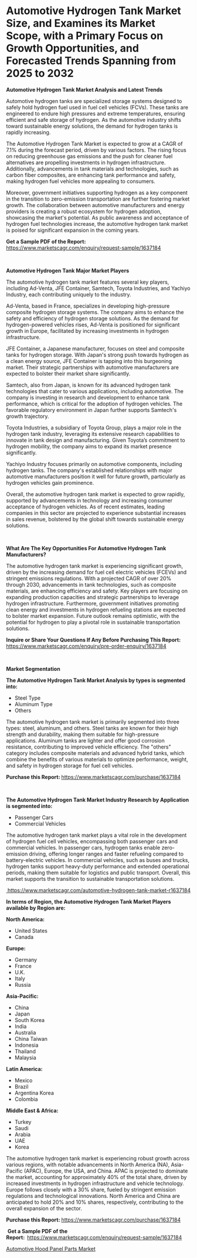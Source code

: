 <p><h1>Automotive Hydrogen Tank Market Size, and Examines its Market Scope, with a Primary Focus on Growth Opportunities, and Forecasted Trends Spanning from 2025 to 2032</h1></p><p><strong>Automotive Hydrogen Tank Market Analysis and Latest Trends</strong></p>
<p><p>Automotive hydrogen tanks are specialized storage systems designed to safely hold hydrogen fuel used in fuel cell vehicles (FCVs). These tanks are engineered to endure high pressures and extreme temperatures, ensuring efficient and safe storage of hydrogen. As the automotive industry shifts toward sustainable energy solutions, the demand for hydrogen tanks is rapidly increasing.</p><p>The Automotive Hydrogen Tank Market is expected to grow at a CAGR of 7.1% during the forecast period, driven by various factors. The rising focus on reducing greenhouse gas emissions and the push for cleaner fuel alternatives are propelling investments in hydrogen infrastructure. Additionally, advancements in tank materials and technologies, such as carbon fiber composites, are enhancing tank performance and safety, making hydrogen fuel vehicles more appealing to consumers.</p><p>Moreover, government initiatives supporting hydrogen as a key component in the transition to zero-emission transportation are further fostering market growth. The collaboration between automotive manufacturers and energy providers is creating a robust ecosystem for hydrogen adoption, showcasing the market's potential. As public awareness and acceptance of hydrogen fuel technologies increase, the automotive hydrogen tank market is poised for significant expansion in the coming years.</p></p>
<p><strong>Get a Sample PDF of the Report:&nbsp;</strong> <a href="https://www.marketscagr.com/enquiry/request-sample/1637184?utm_campaign=2097&utm_medium=2&utm_source=Github&utm_content=ia&utm_term=23032025&utm_id=automotive-hydrogen-tank">https://www.marketscagr.com/enquiry/request-sample/1637184</a></p>
<p>&nbsp;</p>
<p><strong>Automotive Hydrogen Tank Major Market Players</strong></p>
<p><p>The automotive hydrogen tank market features several key players, including Ad-Venta, JFE Container, Samtech, Toyota Industries, and Yachiyo Industry, each contributing uniquely to the industry.</p><p>Ad-Venta, based in France, specializes in developing high-pressure composite hydrogen storage systems. The company aims to enhance the safety and efficiency of hydrogen storage solutions. As the demand for hydrogen-powered vehicles rises, Ad-Venta is positioned for significant growth in Europe, facilitated by increasing investments in hydrogen infrastructure.</p><p>JFE Container, a Japanese manufacturer, focuses on steel and composite tanks for hydrogen storage. With Japan's strong push towards hydrogen as a clean energy source, JFE Container is tapping into this burgeoning market. Their strategic partnerships with automotive manufacturers are expected to bolster their market share significantly.</p><p>Samtech, also from Japan, is known for its advanced hydrogen tank technologies that cater to various applications, including automotive. The company is investing in research and development to enhance tank performance, which is critical for the adoption of hydrogen vehicles. The favorable regulatory environment in Japan further supports Samtech's growth trajectory.</p><p>Toyota Industries, a subsidiary of Toyota Group, plays a major role in the hydrogen tank industry, leveraging its extensive research capabilities to innovate in tank design and manufacturing. Given Toyota’s commitment to hydrogen mobility, the company aims to expand its market presence significantly.</p><p>Yachiyo Industry focuses primarily on automotive components, including hydrogen tanks. The company's established relationships with major automotive manufacturers position it well for future growth, particularly as hydrogen vehicles gain prominence.</p><p>Overall, the automotive hydrogen tank market is expected to grow rapidly, supported by advancements in technology and increasing consumer acceptance of hydrogen vehicles. As of recent estimates, leading companies in this sector are projected to experience substantial increases in sales revenue, bolstered by the global shift towards sustainable energy solutions.</p></p>
<p>&nbsp;</p>
<p><strong>What Are The Key Opportunities For Automotive Hydrogen Tank Manufacturers?</strong></p>
<p><p>The automotive hydrogen tank market is experiencing significant growth, driven by the increasing demand for fuel cell electric vehicles (FCEVs) and stringent emissions regulations. With a projected CAGR of over 20% through 2030, advancements in tank technologies, such as composite materials, are enhancing efficiency and safety. Key players are focusing on expanding production capacities and strategic partnerships to leverage hydrogen infrastructure. Furthermore, government initiatives promoting clean energy and investments in hydrogen refueling stations are expected to bolster market expansion. Future outlook remains optimistic, with the potential for hydrogen to play a pivotal role in sustainable transportation solutions.</p></p>
<p><strong>Inquire or Share Your Questions If Any Before Purchasing This Report:</strong> <a href="https://www.marketscagr.com/enquiry/pre-order-enquiry/1637184?utm_campaign=2097&utm_medium=2&utm_source=Github&utm_content=ia&utm_term=23032025&utm_id=automotive-hydrogen-tank">https://www.marketscagr.com/enquiry/pre-order-enquiry/1637184</a></p>
<p>&nbsp;</p>
<p><strong>Market Segmentation</strong></p>
<p><strong>The Automotive Hydrogen Tank Market Analysis by types is segmented into:</strong></p>
<p><ul><li>Steel Type</li><li>Aluminum Type</li><li>Others</li></ul></p>
<p><p>The automotive hydrogen tank market is primarily segmented into three types: steel, aluminum, and others. Steel tanks are known for their high strength and durability, making them suitable for high-pressure applications. Aluminum tanks are lighter and offer good corrosion resistance, contributing to improved vehicle efficiency. The "others" category includes composite materials and advanced hybrid tanks, which combine the benefits of various materials to optimize performance, weight, and safety in hydrogen storage for fuel cell vehicles.</p></p>
<p><strong>Purchase this Report:&nbsp;</strong><a href="https://www.marketscagr.com/purchase/1637184?utm_campaign=2097&utm_medium=2&utm_source=Github&utm_content=ia&utm_term=23032025&utm_id=automotive-hydrogen-tank">https://www.marketscagr.com/purchase/1637184</a></p>
<p>&nbsp;</p>
<p><strong>The Automotive Hydrogen Tank Market Industry Research by Application is segmented into:</strong></p>
<p><ul><li>Passenger Cars</li><li>Commercial Vehicles</li></ul></p>
<p><p>The automotive hydrogen tank market plays a vital role in the development of hydrogen fuel cell vehicles, encompassing both passenger cars and commercial vehicles. In passenger cars, hydrogen tanks enable zero-emission driving, offering longer ranges and faster refueling compared to battery-electric vehicles. In commercial vehicles, such as buses and trucks, hydrogen tanks support heavy-duty performance and extended operational periods, making them suitable for logistics and public transport. Overall, this market supports the transition to sustainable transportation solutions.</p></p>
<p><a href="https://www.marketscagr.com/automotive-hydrogen-tank-market-r1637184?utm_campaign=2097&utm_medium=2&utm_source=Github&utm_content=ia&utm_term=23032025&utm_id=automotive-hydrogen-tank">&nbsp;https://www.marketscagr.com/automotive-hydrogen-tank-market-r1637184</a></p>
<p><strong>In terms of Region, the Automotive Hydrogen Tank Market Players available by Region are:</strong></p>
<p>
    <p> <strong> North America: </strong>
        <ul>
            <li>United States</li>
            <li>Canada</li>
        </ul>
        </p> 
    <p> <strong> Europe: </strong>
        <ul>
            <li>Germany</li>
            <li>France</li>
            <li>U.K.</li>
            <li>Italy</li>
            <li>Russia</li>
        </ul>
        </p> 
    <p> <strong> Asia-Pacific: </strong>
        <ul>
            <li>China</li>
            <li>Japan</li>
            <li>South Korea</li>
            <li>India</li>
            <li>Australia</li>
            <li>China Taiwan</li>
            <li>Indonesia</li>
            <li>Thailand</li>
            <li>Malaysia</li>
        </ul>
        </p> 
    <p> <strong> Latin America: </strong>
        <ul>
            <li>Mexico</li>
            <li>Brazil</li>
            <li>Argentina Korea</li>
            <li>Colombia</li>
        </ul>
        </p> 
    <p> <strong> Middle East & Africa: </strong>
        <ul>
            <li>Turkey</li>
            <li>Saudi</li>
            <li>Arabia</li>
            <li>UAE</li>
            <li>Korea</li>
        </ul>
    </p>
    </p>
<p><p>The automotive hydrogen tank market is experiencing robust growth across various regions, with notable advancements in North America (NA), Asia-Pacific (APAC), Europe, the USA, and China. APAC is projected to dominate the market, accounting for approximately 40% of the total share, driven by increased investments in hydrogen infrastructure and vehicle technology. Europe follows closely with a 30% share, fueled by stringent emission regulations and technological innovations. North America and China are anticipated to hold 20% and 10% shares, respectively, contributing to the overall expansion of the sector.</p></p>
<p><strong>Purchase this Report: </strong><a href="https://www.marketscagr.com/purchase/1637184?utm_campaign=2097&utm_medium=2&utm_source=Github&utm_content=ia&utm_term=23032025&utm_id=automotive-hydrogen-tank">https://www.marketscagr.com/purchase/1637184</a></p>
<p>&nbsp;<strong>Get a Sample PDF of the Report:&nbsp;&nbsp;</strong><a href="https://www.marketscagr.com/enquiry/request-sample/1637184?utm_campaign=2097&utm_medium=2&utm_source=Github&utm_content=ia&utm_term=23032025&utm_id=automotive-hydrogen-tank">https://www.marketscagr.com/enquiry/request-sample/1637184</a></p>
<p><strong></strong></p>
<p><p><a href="https://github.com/FlorianWolf90/Market-Research-Report-List-1/blob/main/automotive-hood-panel-parts-market.md?utm_campaign=2097&utm_medium=2&utm_source=Github&utm_content=ia&utm_term=23032025&utm_id=automotive-hydrogen-tank">Automotive Hood Panel Parts Market</a></p></p>